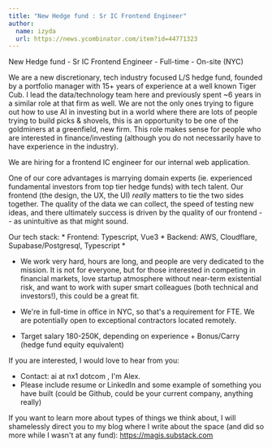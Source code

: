 ```yaml
---
title: "New Hedge fund : Sr IC Frontend Engineer"
author:
  name: izyda
  url: https://news.ycombinator.com/item?id=44771323
---
```

New Hedge fund - Sr IC Frontend Engineer - Full-time - On-site (NYC)

We are a new discretionary, tech industry focused L&#x2F;S hedge fund, founded by a portfolio manager with 15+ years of experience at a well known Tiger Cub. I lead the data&#x2F;technology team here and previously spent ~6 years in a similar role at that firm as well. We are not the only ones trying to figure out how to use AI in investing but in a world where there are lots of people trying to build picks &amp; shovels, this is an opportunity to be one of the goldminers at a greenfield, new firm. This role makes sense for people who are interested in finance&#x2F;investing (although you do not necessarily have to have experience in the industry).

We are hiring for a frontend IC engineer for our internal web application.

One of our core advantages is marrying domain experts (ie. experienced fundamental investors from top tier hedge funds) with tech talent. Our frontend (the design, the UX, the UI) _really_ matters to tie the two sides together. The quality of the data we can collect, the speed of testing new ideas, and there ultimately success is driven by the quality of our frontend -- as unintuitive as that might sound.

Our tech stack: * Frontend: Typescript, Vue3 * Backend: AWS, Cloudflare, Supabase&#x2F;Postgresql, Typescript *

- We work very hard, hours are long, and people are very dedicated to the mission. It is not for everyone, but for those interested in competing in financial markets, love startup atmosphere without near-term existential risk, and want to work with super smart colleagues (both technical and investors!), this could be a great fit.

- We&#x27;re in full-time in office in NYC, so that&#x27;s a requirement for FTE. We are potentially open to exceptional contractors located remotely.

- Target salary 180-250K, depending on experience + Bonus&#x2F;Carry (hedge fund equity equivalent)

If you are interested, I would love to hear from you:

- Contact: ai at nx1 dotcom , I&#x27;m Alex.
- Please include resume or LinkedIn and some example of something you have built (could be Github, could be your current company, anything really)

If you want to learn more about types of things we think about, I will shamelessly direct you to my blog where I write about the space (and did so more while I wasn&#x27;t at any fund): <a href="https:&#x2F;&#x2F;magis.substack.com" rel="nofollow">https:&#x2F;&#x2F;magis.substack.com</a>
<JobApplication />
